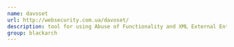 ```yaml
---
name: davoset
url: http://websecurity.com.ua/davoset/
description: tool for using Abuse of Functionality and XML External Entities vulnerabilities on some websites to attack other websites. URL : http://websecurity.com.ua/davoset/ Groups : blackarch blackarch-dos
group: blackarch
---
```

